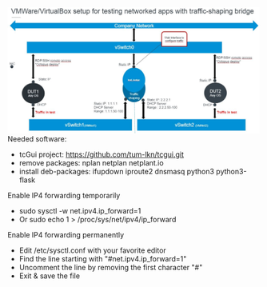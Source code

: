 ![Overview](overview.JPG)
Needed software:
- tcGui project: https://github.com/tum-lkn/tcgui.git
- remove packages: nplan netplan netplant.io 
- install deb-packages: ifupdown iproute2 dnsmasq python3 python3-flask 



Enable IP4 forwarding temporarily
- sudo sysctl -w net.ipv4.ip_forward=1
- Or sudo echo 1 > /proc/sys/net/ipv4/ip_forward

Enable IP4 forwarding permanently
- Edit /etc/sysctl.conf with your favorite editor
- Find the line starting with "#net.ipv4.ip_forward=1"
- Uncomment the line by removing the first character "#"
- Exit & save the file
